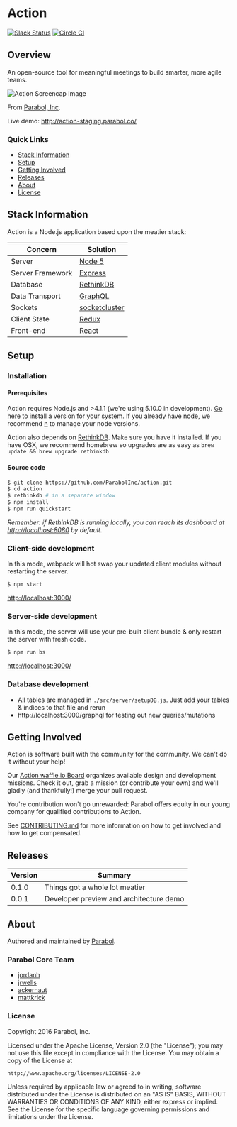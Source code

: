 # Action

[![Slack Status](http://slackin.parabol.co/badge.svg)](http://slackin.parabol.co/)
[![Circle CI](https://img.shields.io/circleci/project/parabol/action/master.svg)](https://circleci.com/gh/ParabolInc/action)

## Overview

An open-source tool for meaningful meetings to build smarter, more
agile teams.

![Action Screencap Image](./docs/images/20160207_Action_Snapshot.gif)

From [Parabol, Inc](http://parabol.co).

Live demo: http://action-staging.parabol.co/

### Quick Links

* [Stack Information](#stack-information)
* [Setup](#setup)
* [Getting Involved](#getting-involved)
* [Releases](#releases)
* [About](#about)
* [License](#license)

## Stack Information

Action is a Node.js application based upon the meatier stack:

| Concern            | Solution                                         |
|--------------------|--------------------------------------------------|
| Server             | [Node 5](https://nodejs.org/)                    |
| Server Framework   | [Express](http://expressjs.com/)                 |
| Database           | [RethinkDB](https://www.rethinkdb.com/)          |
| Data Transport     | [GraphQL](https://github.com/graphql/graphql-js) |
| Sockets            | [socketcluster](http://socketcluster.io/)        |
| Client State       | [Redux](http://redux.js.org/)                    |
| Front-end          | [React](https://facebook.github.io/react/)       |


## Setup

### Installation

#### Prerequisites

Action requires Node.js and >4.1.1 (we're using 5.10.0 in development).
[Go here](https://nodejs.org/) to install a version for your system.
If you already have node, we recommend [n](https://github.com/tj/n) to manage your node versions.

Action also depends on [RethinkDB](https://rethinkdb.com/). Make sure you have it installed.
If you have OSX, we recommend homebrew so upgrades are as easy as `brew update && brew upgrade rethinkdb`

#### Source code

```bash
$ git clone https://github.com/ParabolInc/action.git
$ cd action
$ rethinkdb # in a separate window
$ npm install
$ npm run quickstart
```
_Remember: if RethinkDB is running locally, you can reach its dashboard at
[http://localhost:8080](http://localhost:8080) by default._

### Client-side development

In this mode, webpack will hot swap your updated client modules without restarting the server.
```bash
$ npm start
```
[http://localhost:3000/](http://localhost:3000/)

### Server-side development

In this mode, the server will use your pre-built client bundle & only restart the server with fresh code.
```bash
$ npm run bs
```
[http://localhost:3000/](http://localhost:3000/)

### Database development
- All tables are managed in `./src/server/setupDB.js`. Just add your tables & indices to that file and rerun
- http://localhost:3000/graphql for testing out new queries/mutations

## Getting Involved

Action is software built with the community for the community. We can't do
it without your help!

Our [Action waffle.io Board](https://waffle.io/ParabolInc/action) organizes
available design and development missions. Check it out, grab a mission
(or contribute your own) and we'll gladly (and thankfully!) merge your pull
request.

You're contribution won't go unrewarded: Parabol offers equity in our
young company for qualified contributions to Action.

See [CONTRIBUTING.md](./CONTRIBUTING.md) for more information on how to
get involved and how to get compensated.

## Releases

| Version            | Summary                                      |
|--------------------|----------------------------------------------|
| 0.1.0              | Things got a whole lot meatier               |
| 0.0.1              | Developer preview and architecture demo      |

## About

Authored and maintained by [Parabol](http://parabol.co).

### Parabol Core Team

* [jordanh](https://github.com/jordanh)
* [jrwells](https://github.com/jrwells)
* [ackernaut](https://github.com/ackernaut)
* [mattkrick](https://github.com/mattkrick)

### License

Copyright 2016 Parabol, Inc.

Licensed under the Apache License, Version 2.0 (the "License");
you may not use this file except in compliance with the License.
You may obtain a copy of the License at

    http://www.apache.org/licenses/LICENSE-2.0

Unless required by applicable law or agreed to in writing, software
distributed under the License is distributed on an "AS IS" BASIS,
WITHOUT WARRANTIES OR CONDITIONS OF ANY KIND, either express or implied.
See the License for the specific language governing permissions and
limitations under the License.
